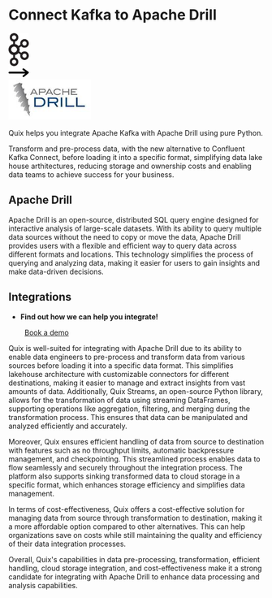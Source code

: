 # Connect Kafka to Apache Drill

<div class="connect-images cards blog-grid-card" markdown>
<div>
<img src="../images/kafka_logo.png" width="40px" />
</div>
<div>
<img src="../images/arrow.svg" width="40px" />
</div>
<div>
<img src="./images/apache-drill_1.jpg" />
</div>
</div>

Quix helps you integrate Apache Kafka with Apache Drill using pure Python.

Transform and pre-process data, with the new alternative to Confluent Kafka Connect, before loading it into a specific format, simplifying data lake house arthitectures, reducing storage and ownership costs and enabling data teams to achieve success for your business.

## Apache Drill

Apache Drill is an open-source, distributed SQL query engine designed for interactive analysis of large-scale datasets. With its ability to query multiple data sources without the need to copy or move the data, Apache Drill provides users with a flexible and efficient way to query data across different formats and locations. This technology simplifies the process of querying and analyzing data, making it easier for users to gain insights and make data-driven decisions.

## Integrations

<div class="grid cards" markdown>

- __Find out how we can help you integrate!__

    <a class="md-button md-button--primary" href="https://share.hsforms.com/1iW0TmZzKQMChk0lxd_tGiw4yjw2?__hstc=175542013.2303933fbd746c0ac86d9ccbe9bc9100.1728383268831.1729603416735.1729620918855.31&__hssc=175542013.1.1729620918855&__hsfp=2132701734" target="_blank" style="margin:.5rem;">Book a demo</a>

</div>


Quix is well-suited for integrating with Apache Drill due to its ability to enable data engineers to pre-process and transform data from various sources before loading it into a specific data format. This simplifies lakehouse architecture with customizable connectors for different destinations, making it easier to manage and extract insights from vast amounts of data. Additionally, Quix Streams, an open-source Python library, allows for the transformation of data using streaming DataFrames, supporting operations like aggregation, filtering, and merging during the transformation process. This ensures that data can be manipulated and analyzed efficiently and accurately.

Moreover, Quix ensures efficient handling of data from source to destination with features such as no throughput limits, automatic backpressure management, and checkpointing. This streamlined process enables data to flow seamlessly and securely throughout the integration process. The platform also supports sinking transformed data to cloud storage in a specific format, which enhances storage efficiency and simplifies data management.

In terms of cost-effectiveness, Quix offers a cost-effective solution for managing data from source through transformation to destination, making it a more affordable option compared to other alternatives. This can help organizations save on costs while still maintaining the quality and efficiency of their data integration processes.

Overall, Quix's capabilities in data pre-processing, transformation, efficient handling, cloud storage integration, and cost-effectiveness make it a strong candidate for integrating with Apache Drill to enhance data processing and analysis capabilities.

